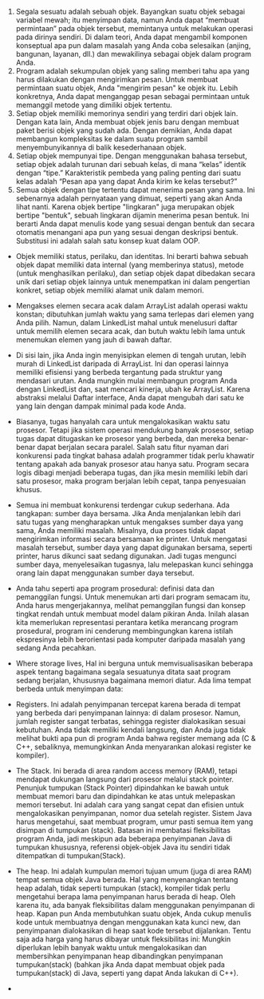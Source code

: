 1. Segala sesuatu adalah sebuah objek. Bayangkan suatu objek sebagai variabel mewah; itu menyimpan data, namun Anda dapat “membuat permintaan” pada objek tersebut, memintanya untuk melakukan operasi pada dirinya sendiri. Di dalam teori, Anda dapat mengambil komponen konseptual apa pun dalam masalah yang Anda coba selesaikan (anjing, bangunan, layanan, dll.) dan mewakilinya sebagai objek dalam program Anda.
2. Program adalah sekumpulan objek yang saling memberi tahu apa yang harus dilakukan dengan mengirimkan pesan. Untuk membuat permintaan suatu objek, Anda "mengirim pesan" ke objek itu. Lebih konkretnya, Anda dapat menganggap pesan sebagai permintaan untuk memanggil metode yang dimiliki objek tertentu.
3. Setiap objek memiliki memorinya sendiri yang terdiri dari objek lain. Dengan kata lain, Anda membuat objek jenis baru dengan membuat paket berisi objek yang sudah ada. Dengan demikian, Anda dapat membangun kompleksitas ke dalam suatu program sambil menyembunyikannya di balik kesederhanaan objek.
4. Setiap objek mempunyai tipe. Dengan menggunakan bahasa tersebut, setiap objek adalah turunan dari sebuah kelas, di mana “kelas” identik dengan “tipe.” Karakteristik pembeda yang paling penting dari suatu kelas adalah “Pesan apa yang dapat Anda kirim ke kelas tersebut?”
5. Semua objek dengan tipe tertentu dapat menerima pesan yang sama. Ini sebenarnya adalah pernyataan yang dimuat, seperti yang akan Anda lihat nanti. Karena objek bertipe "lingkaran" juga merupakan objek bertipe "bentuk", sebuah lingkaran dijamin menerima pesan bentuk. Ini berarti Anda dapat menulis kode yang sesuai dengan bentuk dan secara otomatis menangani apa pun yang sesuai dengan deskripsi bentuk. Substitusi ini adalah salah satu konsep kuat dalam OOP.

- Objek memiliki status, perilaku, dan identitas. Ini berarti bahwa sebuah objek dapat memiliki data internal (yang memberinya status), metode (untuk menghasilkan perilaku), dan setiap objek dapat dibedakan secara unik dari setiap objek lainnya untuk menempatkan ini dalam pengertian konkret, setiap objek memiliki alamat unik dalam memori.
- Mengakses elemen secara acak dalam ArrayList adalah operasi waktu konstan; dibutuhkan jumlah waktu yang sama terlepas dari elemen yang Anda pilih. Namun, dalam LinkedList mahal untuk menelusuri daftar untuk memilih elemen secara acak, dan butuh waktu lebih lama untuk menemukan elemen yang jauh di bawah daftar.
- Di sisi lain, jika Anda ingin menyisipkan elemen di tengah urutan, lebih murah di LinkedList daripada di ArrayList. Ini dan operasi lainnya memiliki efisiensi yang berbeda tergantung pada struktur yang mendasari urutan. Anda mungkin mulai membangun program Anda dengan LinkedList dan, saat mencari kinerja, ubah ke ArrayList. Karena abstraksi melalui Daftar interface, Anda dapat mengubah dari satu ke yang lain dengan dampak minimal pada kode Anda.
- Biasanya, tugas hanyalah cara untuk mengalokasikan waktu satu prosesor. Tetapi jika sistem operasi mendukung banyak prosesor, setiap tugas dapat ditugaskan ke prosesor yang berbeda, dan mereka benar-benar dapat berjalan secara paralel. Salah satu fitur nyaman dari konkurensi pada tingkat bahasa adalah programmer tidak perlu khawatir tentang apakah ada banyak prosesor atau hanya satu. Program secara logis dibagi menjadi beberapa tugas, dan jika mesin memiliki lebih dari satu prosesor, maka program berjalan lebih cepat, tanpa penyesuaian khusus.
- Semua ini membuat konkurensi terdengar cukup sederhana. Ada tangkapan: sumber daya bersama. Jika Anda menjalankan lebih dari satu tugas yang mengharapkan untuk mengakses sumber daya yang sama, Anda memiliki masalah. Misalnya, dua proses tidak dapat mengirimkan informasi secara bersamaan ke printer. Untuk mengatasi masalah tersebut, sumber daya yang dapat digunakan bersama, seperti printer, harus dikunci saat sedang digunakan. Jadi tugas mengunci sumber daya, menyelesaikan tugasnya, lalu melepaskan kunci sehingga orang lain dapat menggunakan sumber daya tersebut.
- Anda tahu seperti apa program prosedural: definisi data dan pemanggilan fungsi. Untuk menemukan arti dari program semacam itu, Anda harus mengerjakannya, melihat pemanggilan fungsi dan konsep tingkat rendah untuk membuat model dalam pikiran Anda. Inilah alasan kita memerlukan representasi perantara ketika merancang program prosedural, program ini cenderung membingungkan karena istilah ekspresinya lebih berorientasi pada komputer daripada masalah yang sedang Anda pecahkan.

- Where storage lives, Hal ini berguna untuk memvisualisasikan beberapa aspek tentang bagaimana segala sesuatunya ditata saat program sedang berjalan, khususnya bagaimana memori diatur. Ada lima tempat berbeda untuk menyimpan data:
- Registers. Ini adalah penyimpanan tercepat karena berada di tempat yang berbeda dari penyimpanan lainnya: di dalam prosesor. Namun, jumlah register sangat terbatas, sehingga register dialokasikan sesuai kebutuhan. Anda tidak memiliki kendali langsung, dan Anda juga tidak melihat bukti apa pun di program Anda bahwa register memang ada (C & C++, sebaliknya, memungkinkan Anda menyarankan alokasi register ke kompiler).
- The Stack. Ini berada di area  random access memory (RAM), tetapi mendapat dukungan langsung dari prosesor melalui stack pointer. Penunjuk tumpukan (Stack Pointer) dipindahkan ke bawah untuk membuat memori baru dan dipindahkan ke atas untuk melepaskan memori tersebut. Ini adalah cara yang sangat cepat dan efisien untuk mengalokasikan penyimpanan, nomor dua setelah register. Sistem Java harus mengetahui, saat membuat program, umur pasti semua item yang disimpan di tumpukan (stack). Batasan ini membatasi fleksibilitas program Anda, jadi meskipun ada beberapa penyimpanan Java di tumpukan khususnya, referensi objek-objek Java itu sendiri tidak ditempatkan di tumpukan(Stack).
- The heap. Ini adalah kumpulan memori tujuan umum (juga di area RAM) tempat semua objek Java berada. Hal yang menyenangkan tentang heap adalah, tidak seperti tumpukan (stack), kompiler tidak perlu mengetahui berapa lama penyimpanan harus berada di heap. Oleh karena itu, ada banyak fleksibilitas dalam menggunakan penyimpanan di heap. Kapan pun Anda membutuhkan suatu objek, Anda cukup menulis kode untuk membuatnya dengan menggunakan kata kunci new, dan penyimpanan dialokasikan di heap saat kode tersebut dijalankan. Tentu saja ada harga yang harus dibayar untuk fleksibilitas ini: Mungkin diperlukan lebih banyak waktu untuk mengalokasikan dan membersihkan penyimpanan heap dibandingkan penyimpanan tumpukan(stack) (bahkan jika Anda dapat membuat objek pada tumpukan(stack) di Java, seperti yang dapat Anda lakukan di C++).
- 